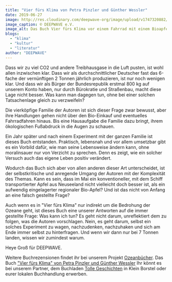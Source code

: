 ```yaml
---
title: "Vier fürs Klima von Petra Pinzler und Günther Wessler"
date: 2019-06-27
image: http://res.cloudinary.com/deepwave-org/image/upload/v1747320882/deepwave.org/Vier_f_C3_BCrs_Klima.jpg
image_caption: © DEEPWAVE e.V.
image_alt: Das Buch Vier fürs Klima vor einem Fahrrad mit einem Bioapfel und einem konventionellen Apfel
blogs: 
  - "klima"
  - "kultur"
  - "literatur"
author: "DEEPWAVE"
---
```


Dass wir zu viel CO2 und andere Treibhausgase in die Luft pusten, ist wohl allen inzwischen klar. Dass wir als durchschnittlicher Deutscher fast das 6-fache der vernünftigen 2 Tonnen jährlich produzieren, ist nur noch wenigen klar. Und dass wir als Bürger der Bundesrepublik erstmal 800 kg auf unserem Konto haben, nur durch Bürokratie und Straßenbau, macht diese Lage nicht besser. Was kann man dagegen tun, ohne bei einer solchen Tatsachenlage gleich zu verzweifeln?

Die vierköpfige Familie der Autoren ist sich dieser Frage zwar bewusst, aber ihre Handlungen gehen nicht über den Bio-Einkauf und eventuelles Fahrradfahren hinaus. Bis eine Hausaufgabe die Familie dazu bringt, ihrem ökologischen Fußabdruck in die Augen zu schauen.

Ein Jahr später und nach einem Experiment mit der ganzen Familie ist dieses Buch entstanden. Praktisch, lebensnah und vor allem umsetzbar gibt es ein Vorbild dafür, wie man seine Lebensweise ändern kann, ohne moralinsauer nur von Verzicht zu sprechen. Denn es zeigt, wie ein solcher Versuch auch das eigene Leben positiv verändert.

Wodurch das Buch sich aber von allen anderen dieser Art unterscheidet, ist der selbstkritische und anregende Umgang der Autoren mit der Komplexität des Themas. Kann es sein, dass im Mai ein konventioneller, mit dem Schiff transportierter Apfel aus Neuseeland nicht vielleicht doch besser ist, als ein aufwendig eingelagerter regionaler Bio-Apfel? Und ist das nicht von Anfang an eine falsch gestellte Frage?

Auch wenn es in "Vier fürs Klima" nur indirekt um die Bedrohung der Ozeane geht, ist dieses Buch eine unserer Antworten auf die immer gestellte Frage: Was kann ich tun? Es geht nicht darum, unreflektiert dem zu folgen, was die Autoren vorschlagen. Nein, es geht darum, selbst ein solches Experiment zu wagen, nachzudenken, nachzuhaken und sich am Ende immer selbst zu hinterfragen. Und wenn wir dann nur bei 7 Tonnen landen, wissen wir zumindest warum.

Heye Groß für DEEPWAVE.

Weitere Buchrezensionen findet ihr bei unserem Projekt [Ozeanbücher](http://www.deepwave.org/ozeanbuecher/). Das Buch ["Vier fürs Klima" von Petra Pinzler und Günther Wessler](https://www.buecherinkleinborstel.de/shop/item/9783426277324/vier-furs-klima-von-petra-wessel-pinzler-paperback) Ihr könnt es bei unserem Partner, dem Buchladen [Tolle Geschichten](https://www.buecherinkleinborstel.de/) in Klein Borstel oder eurer lokalen Buchhandlung erwerben.
